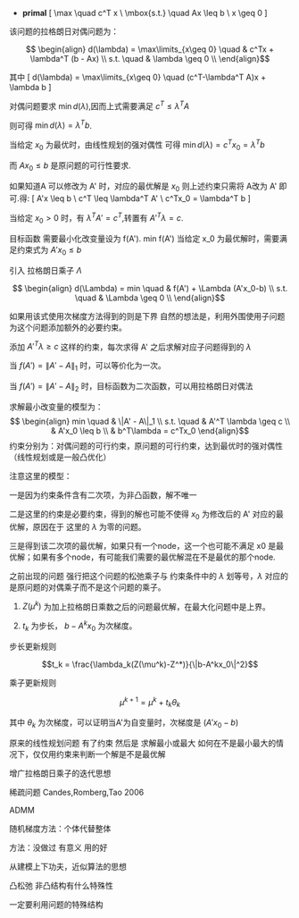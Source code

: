 - **primal**
\[
\max \quad  c^T x \\
\mbox{s.t.}  \quad  Ax \leq b \\
      x \geq 0
\]

该问题的拉格朗日对偶问题为：

$$
\begin{align}
d(\lambda) =  \max\limits_{x\geq 0} \quad & c^Tx + \lambda^T (b - Ax)  \\
s.t. \quad   &   \lambda \geq 0     \\
\end{align}$$

其中
\[
d(\lambda) =  \max\limits_{x\geq 0} \quad (c^T-\lambda^T A)x + \lambda b
\]

对偶问题要求 $\min d(\lambda)$,因而上式需要满足 $c^T \leq \lambda^T A$

则可得 $\min d(\lambda)=\lambda^T b$.

当给定 $x_0$ 为最优时，由线性规划的强对偶性 可得 $\min d(\lambda) = c^Tx_0 = \lambda^T b$

而 $Ax_0 \leq b$ 是原问题的可行性要求.

如果知道A 可以修改为 A' 时，对应的最优解是 $x_0$ 则上述约束只需将 A改为 A' 即可.得:
\[
A'x \leq b \\
c^T \leq \lambda^T A' \\
c^Tx_0 = \lambda^T b
\]

当给定 $x_0 > 0$ 时，有 $\lambda^T A' = c^T$,转置有 $A'^T\lambda  = c$.


目标函数 需要最小化改变量设为 f(A').
min  f(A')
当给定 x_0 为最优解时，需要满足约束式为 $A'x_0 \leq b$

引入 拉格朗日乘子 $\Lambda$

$$
\begin{align}
d(\Lambda) =  min \quad & f(A') + \Lambda (A'x_0-b)  \\
s.t. \quad   &   \Lambda \geq 0     \\
\end{align}$$

如果用该式使用次梯度方法得到的则是下界
自然的想法是，利用外围使用子问题为这个问题添加额外的必要约束。

添加 $A'^T \lambda \geq c$ 这样的约束，每次求得 A' 之后求解对应子问题得到的 $\lambda$

当 $f(A') = \|A' - A\|_1$ 时，可以等价化为一次。

当 $f(A') = \|A' - A\|_2$ 时，目标函数为二次函数，可以用拉格朗日对偶法

求解最小改变量的模型为：
$$
\begin{align}
min \quad & \|A' - A\|_1    \\
s.t. \quad  &   A'^T \lambda \geq c     \\
& A'x_0  \leq b \\
& b^T\lambda = c^Tx_0
\end{align}$$
约束分别为：对偶问题的可行约束，原问题的可行约束，达到最优时的强对偶性（线性规划或是一般凸优化）

注意这里的模型：

一是因为约束条件含有二次项，为非凸函数，解不唯一

二是这里的约束是必要约束，得到的解也可能不使得 $x_0$ 为修改后的 A' 对应的最优解，原因在于 这里的 $\lambda$ 为零的问题。

三是得到该二次项的最优解，如果只有一个node，这一个也可能不满足 x0 是最优解；如果有多个node，有可能我们需要的最优解混在不是最优的那个node.


之前出现的问题 强行把这个问题的松弛乘子与 约束条件中的 $\lambda$ 划等号，$\lambda$ 对应的是原问题的对偶乘子而不是这个问题的乘子。


1. $Z(\mu^k)$ 为加上拉格朗日乘数之后的问题最优解，在最大化问题中是上界。

2. $t_k$ 为步长， $b-A^kx_0$ 为次梯度。

步长更新规则

$$t_k = \frac{\lambda_k(Z(\mu^k)-Z^*)}{\|b-A^kx_0\|^2}$$

乘子更新规则

$$ \mu^{k+1} = \mu ^k + t_k\theta_k$$

其中 $\theta_k$ 为次梯度，可以证明当A'为自变量时，次梯度是 $(A'x_0-b)$

原来的线性规划问题 有了约束 然后是 求解最小或最大
如何在不是最小最大的情况下，仅仅用约束来判断一个解是不是最优解


增广拉格朗日乘子的迭代思想

稀疏问题
Candes,Romberg,Tao 2006

ADMM

随机梯度方法：个体代替整体

方法：没做过 有意义 用的好

从建模上下功夫，近似算法的思想

凸松弛  非凸结构有什么特殊性

一定要利用问题的特殊结构

